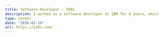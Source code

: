```yaml
---
title: Software Developer - IDBS
description: I worked as a Software developer at IBM for 4 years, which gave me my start in tech :). Commercial experience writing enterprise Java applications as well as Web Technologies including Web Components.
type: Career
date: "2016-01-19"
url: https://idbs.com/
---
```

